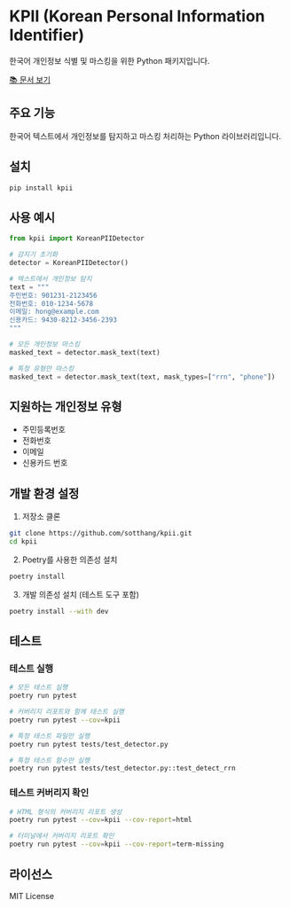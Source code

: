 # KPII (Korean Personal Information Identifier)

한국어 개인정보 식별 및 마스킹을 위한 Python 패키지입니다.

[📚 문서 보기](https://sotthang.github.io/kpii)

## 주요 기능

한국어 텍스트에서 개인정보를 탐지하고 마스킹 처리하는 Python 라이브러리입니다.

## 설치

```bash
pip install kpii
```

## 사용 예시

```python
from kpii import KoreanPIIDetector

# 감지기 초기화
detector = KoreanPIIDetector()

# 텍스트에서 개인정보 탐지
text = """
주민번호: 901231-2123456
전화번호: 010-1234-5678
이메일: hong@example.com
신용카드: 9430-8212-3456-2393
"""

# 모든 개인정보 마스킹
masked_text = detector.mask_text(text)

# 특정 유형만 마스킹
masked_text = detector.mask_text(text, mask_types=["rrn", "phone"])
```

## 지원하는 개인정보 유형

- 주민등록번호
- 전화번호
- 이메일
- 신용카드 번호

## 개발 환경 설정

1. 저장소 클론
```bash
git clone https://github.com/sotthang/kpii.git
cd kpii
```

2. Poetry를 사용한 의존성 설치
```bash
poetry install
```

3. 개발 의존성 설치 (테스트 도구 포함)
```bash
poetry install --with dev
```

## 테스트

### 테스트 실행

```bash
# 모든 테스트 실행
poetry run pytest

# 커버리지 리포트와 함께 테스트 실행
poetry run pytest --cov=kpii

# 특정 테스트 파일만 실행
poetry run pytest tests/test_detector.py

# 특정 테스트 함수만 실행
poetry run pytest tests/test_detector.py::test_detect_rrn
```

### 테스트 커버리지 확인

```bash
# HTML 형식의 커버리지 리포트 생성
poetry run pytest --cov=kpii --cov-report=html

# 터미널에서 커버리지 리포트 확인
poetry run pytest --cov=kpii --cov-report=term-missing
```

## 라이선스

MIT License
